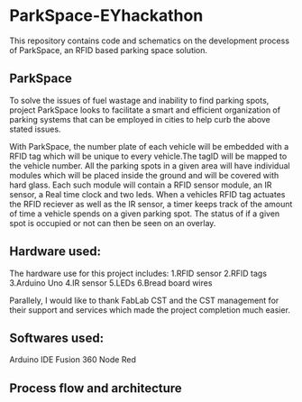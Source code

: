 # ParkSpace-EYhackathon
This repository contains code and schematics on the development process of ParkSpace, an RFID based parking space solution. 

<h2>ParkSpace </h2>
<p>To solve the issues of fuel wastage and inability to find parking spots, project ParkSpace looks to facilitate a smart and efficient organization of parking systems that can be employed in cities to help curb the above stated issues.
  
With ParkSpace, the number plate of each vehicle will be embedded with a RFID tag which will be unique to every vehicle.The tagID will be mapped to the vehicle number. All the parking spots in a given area will have individual modules which will be placed inside the ground and will be covered with hard glass. Each such module will contain a RFID sensor module, an IR sensor, a Real time clock and two leds. When a vehicles RFID tag actuates the RFID reciever as well as the IR sensor, a timer keeps track of the amount of time a vehicle spends on a given parking spot. The status of if a given spot is occupied or not can then be seen on an overlay.
</p>

<h2> Hardware used: </h2>
  <p>
The hardware use for this project includes:
1.RFID sensor
2.RFID tags
3.Arduino Uno
4.IR sensor
5.LEDs
6.Bread board wires
  </p>

<p>Parallely, I would like to thank FabLab CST and the CST management for their support and services which made the project completion much easier.</p>

<h2> Softwares used: </h2>
Arduino IDE
Fusion 360
Node Red

  
<h2> Process flow and architecture </h2>


  
